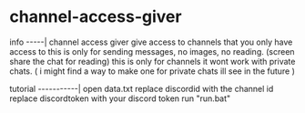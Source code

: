 # channel-access-giver

info
-----|
channel access giver
give access to channels that you only have access to
this is only for sending messages, no images, no reading. (screen share the chat for reading)
this is only for channels it wont work with private chats. ( i might find a way to make one for private chats ill see in the future )

tutorial
-----------|
open data.txt
replace discordid with the channel id
replace discordtoken with your discord token
run "run.bat"

